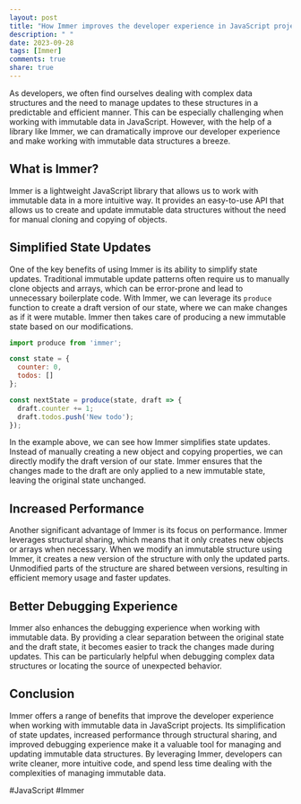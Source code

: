 ```yaml
---
layout: post
title: "How Immer improves the developer experience in JavaScript projects"
description: " "
date: 2023-09-28
tags: [Immer]
comments: true
share: true
---
```


As developers, we often find ourselves dealing with complex data structures and the need to manage updates to these structures in a predictable and efficient manner. This can be especially challenging when working with immutable data in JavaScript. However, with the help of a library like Immer, we can dramatically improve our developer experience and make working with immutable data structures a breeze.

## What is Immer?

Immer is a lightweight JavaScript library that allows us to work with immutable data in a more intuitive way. It provides an easy-to-use API that allows us to create and update immutable data structures without the need for manual cloning and copying of objects.

## Simplified State Updates

One of the key benefits of using Immer is its ability to simplify state updates. Traditional immutable update patterns often require us to manually clone objects and arrays, which can be error-prone and lead to unnecessary boilerplate code. With Immer, we can leverage its `produce` function to create a draft version of our state, where we can make changes as if it were mutable. Immer then takes care of producing a new immutable state based on our modifications.

```javascript
import produce from 'immer';

const state = {
  counter: 0,
  todos: []
};

const nextState = produce(state, draft => {
  draft.counter += 1;
  draft.todos.push('New todo');
});
```

In the example above, we can see how Immer simplifies state updates. Instead of manually creating a new object and copying properties, we can directly modify the draft version of our state. Immer ensures that the changes made to the draft are only applied to a new immutable state, leaving the original state unchanged.

## Increased Performance

Another significant advantage of Immer is its focus on performance. Immer leverages structural sharing, which means that it only creates new objects or arrays when necessary. When we modify an immutable structure using Immer, it creates a new version of the structure with only the updated parts. Unmodified parts of the structure are shared between versions, resulting in efficient memory usage and faster updates.

## Better Debugging Experience

Immer also enhances the debugging experience when working with immutable data. By providing a clear separation between the original state and the draft state, it becomes easier to track the changes made during updates. This can be particularly helpful when debugging complex data structures or locating the source of unexpected behavior.

## Conclusion

Immer offers a range of benefits that improve the developer experience when working with immutable data in JavaScript projects. Its simplification of state updates, increased performance through structural sharing, and improved debugging experience make it a valuable tool for managing and updating immutable data structures. By leveraging Immer, developers can write cleaner, more intuitive code, and spend less time dealing with the complexities of managing immutable data.

#JavaScript #Immer
